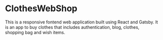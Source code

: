 # ClothesWebShop

This is a  responsive fontend web application built using React and Gatsby.
It is an app to buy clothes that includes authentication, blog, clothes, shopping bag and wish items.
